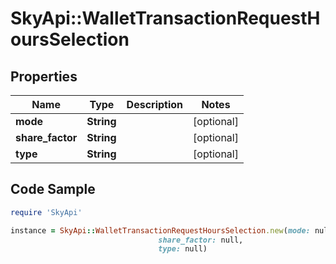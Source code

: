 # SkyApi::WalletTransactionRequestHoursSelection

## Properties

Name | Type | Description | Notes
------------ | ------------- | ------------- | -------------
**mode** | **String** |  | [optional] 
**share_factor** | **String** |  | [optional] 
**type** | **String** |  | [optional] 

## Code Sample

```ruby
require 'SkyApi'

instance = SkyApi::WalletTransactionRequestHoursSelection.new(mode: null,
                                 share_factor: null,
                                 type: null)
```



